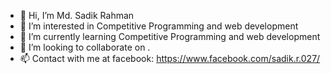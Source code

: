 - 👋 Hi, I’m Md. Sadik Rahman 
- 👀 I’m interested in Competitive Programming and web development 
- 🌱 I’m currently learning Competitive Programming and web development 
- 💞️ I’m looking to collaborate on .
- 📫 Contact with me at facebook: https://www.facebook.com/sadik.r.027/

<!---
Coder-Sadik/Coder-Sadik is a ✨ special ✨ repository because its `README.md` (this file) appears on your GitHub profile.
You can click the Preview link to take a look at your changes.
--->
